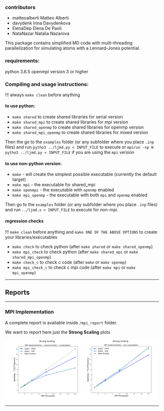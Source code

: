 ### contributors

- matteoalberti Matteo Alberti
- davydenk Irina Davydenkova 
- ElenaDep Elena De Paoli 
- NataNazar Natalia Nazarova 

This package contains simplified MD code with multi-threading
parallelization for simulating atoms with a Lennard-Jones potential.

### requirements:

python 3.6.5
openmpi version 3 or higher

###  Compiling and usage instructions: 

!!! always `make clean` before anything

#### to use python: 

 - `make shared` to create shared libraries for serial version 
 - `make shared_mpi` to create shared libraries for mpi version 
 - `make shared_openmp` to create shared libraries for openmp version 
 - `make shared_mpi_openmp` to create shared libraries for mixed version

 Then the go to the `examples` folder (or any subfolder where you place `.inp` files) and run `pytho3 ../ljmd.py < INPUT_FILE` to execute or `mpirun -np N pytho3 ../ljmd.py < INPUT_FILE` if you are using the `mpi` version

#### to use non-python version:

 - `make` -  will create the simplest possible executable (currently the default target)
 - `make mpi` -  the executable for shared_mpi
 - `make openmpi`  - the executable with `openmp` enabled
 - `make mpi_openmp` -  the executable with both `mpi` and `openmp` enabled

 Then go to the `examples` folder (or any subfolder where you place `.inp` files) and run `../ljmd.x < INPUT_FILE` to execute for non-mpi.


#### regression checks

!!! `make clean` before anything and `make ONE OF THE ABOVE OPTIONS` to create your libraries/executables 

  - `make check` to check python (after `make shared` or `make shared_openmp`)
  - `make mpi_check` to check python (after `make shared_mpi` or `make shared_mpi_openmp`)
  - `make check_c` to check c code (after `make` or `make openmp`)
  - `make mpi_check_c` to check c mpi code (after `make mpi` or `make mpi_openmp`)

--------------

## Reports

----------------------

### MPI Implementation

A complete report is available inside `/mpi_report` folder.

We want to report here just the **Strong Scaling** plots

![](./mpi_report/scaling.png)

--------------------------------

